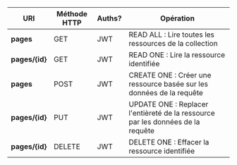 | URI                     | Méthode HTTP | Auths? | Opération                                                                            |
|-------------------------|-----|-----|--------------------------------------------------------------------------------------|
| **pages**               | GET | JWT | READ ALL : Lire toutes les ressources de la collection                               |
| **pages/{id}**          | GET | JWT | READ ONE : Lire la ressource identifiée                                              |
| **pages**               | POST | JWT | CREATE ONE : Créer une ressource basée sur les données de la requête                 |
| **pages/{id}**          | PUT | JWT | UPDATE ONE : Replacer l'entièreté de la ressource par les données de la requête      |
| **pages/{id}**          | DELETE | JWT | DELETE ONE : Effacer la ressource identifiée                                         |
